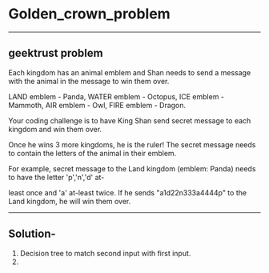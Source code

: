 # Golden_crown_problem
-----------------------------------------------------------------------------------------------
geektrust problem
-----------------------------------------------------------------------------------------------
Each kingdom has an animal emblem and Shan needs to send a message with the animal in the message to win them over.

LAND emblem - Panda, WATER emblem - Octopus, ICE emblem - Mammoth, AIR emblem - Owl, FIRE emblem - Dragon.

Your coding challenge is to have King Shan send secret message to each kingdom and win them over.

Once he wins 3 more kingdoms, he is the ruler! The secret message needs to contain the letters of the animal in their emblem. 

For example, secret message to the Land kingdom (emblem: Panda) needs to have the letter 'p','n','d' at-

least once and 'a' at-least twice. If he sends "a1d22n333a4444p" to the Land kingdom, he will win them over.

-----------------------------------------------------------------------------------------------
Solution-
-----------------------------------------------------------------------------------------------
1) Decision tree to match second input with first input.
2) 
